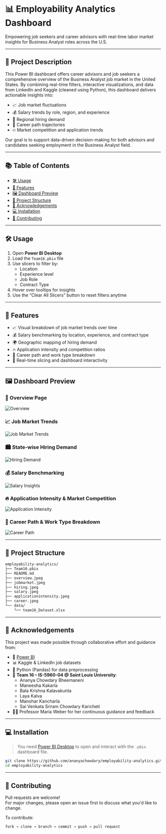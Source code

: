 # 📊 Employability Analytics Dashboard  
Empowering job seekers and career advisors with real-time labor market insights for Business Analyst roles across the U.S.

---

## 📘 Project Description

This Power BI dashboard offers career advisors and job seekers a comprehensive overview of the Business Analyst job market in the United States. By combining real-time filters, interactive visualizations, and data from LinkedIn and Kaggle (cleaned using Python), this dashboard delivers actionable insights into:

- 📈 Job market fluctuations  
- 💰 Salary trends by role, region, and experience  
- 📍 Regional hiring demand  
- 🎯 Career path trajectories  
- 🔥 Market competition and application trends  

Our goal is to support data-driven decision-making for both advisors and candidates seeking employment in the Business Analyst field.

---

## 📚 Table of Contents

- [🛠️ Usage](#️-usage)
- [🌟 Features](#-features)
- [🖼️ Dashboard Preview](#-dashboard-preview)
- [📁 Project Structure](#-project-structure)
- [🙌 Acknowledgements](#-acknowledgements)
- [💻 Installation](#-installation)
- [🤝 Contributing](#-contributing)


---

## 🛠️ Usage

1. Open **Power BI Desktop**  
2. Load the `Team16.pbix` file  
3. Use slicers to filter by:
   - Location  
   - Experience level  
   - Job Role  
   - Contract Type  
4. Hover over tooltips for insights  
5. Use the “Clear All Slicers” button to reset filters anytime  

---

## 🌟 Features

- 📈 Visual breakdown of job market trends over time  
- 💰 Salary benchmarking by location, experience, and contract type  
- 🌍 Geographic mapping of hiring demand  
- 🔥 Application intensity and competition ratios  
- 🧭 Career path and work type breakdown  
- 🎯 Real-time slicing and dashboard interactivity  

---

## 🖼️ Dashboard Preview

### 📍 Overview Page  
![Overview](overview.jpeg)

### 📈 Job Market Trends  
![Job Market Trends](jobmarket.jpeg)

### 🏙️ State-wise Hiring Demand  
![Hiring Demand](hiring.jpeg)

### 💰 Salary Benchmarking  
![Salary Insights](salary.jpeg)

### 🔥 Application Intensity & Market Competition  
![Application Intensity](applicationintensity.jpeg)

### 🧭 Career Path & Work Type Breakdown  
![Career Path](career.jpeg)

---

## 📁 Project Structure

```bash
employability-analytics/
├── Team16.pbix
├── README.md
├── overview.jpeg
├── jobmarket.jpeg
├── hiring.jpeg
├── salary.jpeg
├── applicationintensity.jpeg
├── career.jpeg
└── data/
    └── team16_Dataset.xlsx
```

---

## 🙌 Acknowledgements

This project was made possible through collaborative effort and guidance from:

- 💼 [Power BI](https://powerbi.microsoft.com/)
- 📊 Kaggle & LinkedIn job datasets  
- 🐍 Python (Pandas) for data preprocessing  
- 👥 **Team 16 – IS-5960-04 @ Saint Louis University**:
  - Ananya Chowdary Bheemaneni  
  - Maneesha Kakarla  
  - Bala Krishna Kalavakunta  
  - Laya Kalva  
  - Manohar Kancharla  
  - Sai Venkata Sriram Chowdary Karicheti  
- 👩‍🏫 Professor Maria Weber for her continuous guidance and feedback  

---

## 💻 Installation

> You need [Power BI Desktop](https://powerbi.microsoft.com/desktop/) to open and interact with the `.pbix` dashboard file.

```bash
git clone https://github.com/ananyachowdary/employability-analytics.git
cd employability-analytics
```

---

## 🤝 Contributing

Pull requests are welcome!  
For major changes, please open an issue first to discuss what you'd like to change.

To contribute:
```bash
fork → clone → branch → commit → push → pull request
```
